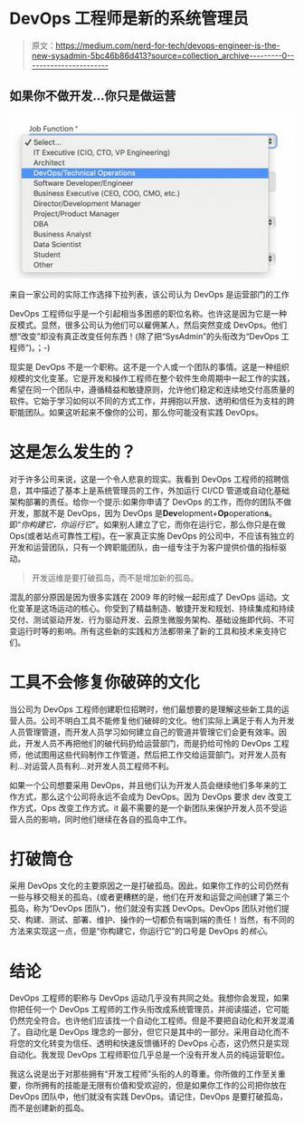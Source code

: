 # DevOps 工程师是新的系统管理员

> 原文：<https://medium.com/nerd-for-tech/devops-engineer-is-the-new-sysadmin-5bc46b86d413?source=collection_archive---------0----------------------->

## 如果你不做开发…你只是做运营

![](img/e05446c224fe7c8d358340ad3156e423.png)

来自一家公司的实际工作选择下拉列表，该公司认为 DevOps 是运营部门的工作

DevOps 工程师似乎是一个引起相当多困惑的职位名称。也许这是因为它是一种反模式。显然，很多公司认为他们可以雇佣某人，然后突然变成 DevOps。他们想“改变”却没有真正改变任何东西！(除了把“SysAdmin”的头衔改为“DevOps 工程师”)。；-)

现实是 DevOps 不是一个职称。这不是一个人或一个团队的事情。这是一种组织规模的文化变革。它是开发和操作工程师在整个软件生命周期中一起工作的实践，希望在同一个团队中，遵循精益和敏捷原则，允许他们稳定和连续地交付高质量的软件。它始于学习如何以不同的方式工作，并拥抱以开放、透明和信任为支柱的跨职能团队。如果这听起来不像你的公司，那么你可能没有实践 DevOps。

# 这是怎么发生的？

对于许多公司来说，这是一个令人悲哀的现实。我看到 DevOps 工程师的招聘信息，其中描述了基本上是系统管理员的工作，外加运行 CI/CD 管道或自动化基础架构部署的责任。给你一个提示:如果你申请了 DevOps 的工作，而你的团队不做开发，那就不是 DevOps，因为 DevOps 是**Dev**elopment+**Op**operation**s**。即“*你构建它，你运行它*”。如果别人建立了它，而你在运行它，那么你只是在做 Ops(或者站点可靠性工程)。在一家真正实施 DevOps 的公司中，不应该有独立的开发和运营团队，只有一个跨职能团队，由一组专注于为客户提供价值的指标驱动。

> 开发运维是要打破孤岛，而不是增加新的孤岛。

混乱的部分原因是因为很多实践在 2009 年的时候一起形成了 DevOps 运动。文化变革是这场运动的核心。你受到了精益制造、敏捷开发和规划、持续集成和持续交付、测试驱动开发、行为驱动开发、云原生微服务架构、基础设施即代码、不可变运行时等的影响。所有这些新的实践和方法都带来了新的工具和技术来支持它们。

# **工具不会修复你破碎的文化**

当公司为 DevOps 工程师创建职位招聘时，他们最想要的是理解这些新工具的运营人员。公司不明白工具不能修复他们破碎的文化。他们实际上满足于有人为开发人员管理管道，而开发人员学习如何建立自己的管道并管理它们会更有效率。因此，开发人员不再把他们的破代码扔给运营部门，而是扔给可怜的 DevOps 工程师，他试图用这些代码制作工作管道，然后把工作交给运营部门。对开发人员有利…对运营人员有利…对开发人员工程师不利。

如果一个公司想要采用 DevOps，并且他们认为开发人员会继续他们多年来的工作方式，那么这个公司将永远不会成为 DevOps。因为 DevOps 要求 dev 改变工作方式，Ops 改变工作方式。it 最不需要的是一个新团队来保护开发人员不受运营人员的影响，同时他们继续在各自的孤岛中工作。

# **打破筒仓**

采用 DevOps 文化的主要原因之一是打破孤岛。因此，如果你工作的公司仍然有一些与移交相关的孤岛，(或者更糟糕的是，他们在开发和运营之间创建了第三个孤岛，称为“DevOps 团队”)，他们就没有实践 DevOps。DevOps 团队对他们提交、构建、测试、部署、维护、操作的一切都负有端到端的责任！当然，有不同的方法来实现这一点，但是“你构建它，你运行它”的口号是 DevOps 的*核心*。

# 结论

DevOps 工程师的职称与 DevOps 运动几乎没有共同之处。我想你会发现，如果你把任何一个 DevOps 工程师的工作头衔改成系统管理员，并阅读描述，它可能仍然完全符合。也许他们应该找一个自动化工程师。但是不要把自动化和开发混淆了。自动化是 DevOps 理念的一部分，但它只是其中的一部分。采用自动化而不将您的文化转变为信任、透明和快速反馈循环的 DevOps 心态，这仍然只是实现自动化。我发现 DevOps 工程师职位几乎总是一个没有开发人员的纯运营职位。

我这么说是出于对那些拥有“开发工程师”头衔的人的尊重。你所做的工作至关重要，你所拥有的技能是无限有价值和受欢迎的，但是如果你工作的公司把你放在 DevOps 团队中，他们就没有实践 DevOps。请记住，DevOps 是要打破孤岛，而不是创建新的孤岛。
